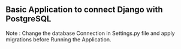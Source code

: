 ## Basic Application to connect Django with PostgreSQL

  Note : 
    Change the database Connection in Settings.py file and apply migrations before Running the Application.
    
